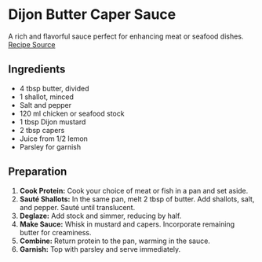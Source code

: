 # Dijon Butter Caper Sauce

A rich and flavorful sauce perfect for enhancing meat or seafood dishes. [Recipe Source](https://kellyscleankitchen.com/2022/12/15/dijon-butter-caper-sauce/)

## Ingredients

- 4 tbsp butter, divided
- 1 shallot, minced
- Salt and pepper
- 120 ml chicken or seafood stock
- 1 tbsp Dijon mustard
- 2 tbsp capers
- Juice from 1/2 lemon
- Parsley for garnish

## Preparation

1. **Cook Protein:** Cook your choice of meat or fish in a pan and set aside.
2. **Sauté Shallots:** In the same pan, melt 2 tbsp of butter. Add shallots, salt, and pepper. Sauté until translucent.
3. **Deglaze:** Add stock and simmer, reducing by half.
4. **Make Sauce:** Whisk in mustard and capers. Incorporate remaining butter for creaminess.
5. **Combine:** Return protein to the pan, warming in the sauce.
6. **Garnish:** Top with parsley and serve immediately.
